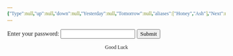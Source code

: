 ```yaml
---
{"Type":null,"up":null,"down":null,"Yesterday":null,"Tomorrow":null,"aliases":["Honey","Ash"],"Next":null,"Previous":null,"title":null,"comments":true,"dg-publish":true,"dg-show-local-graph":true,"tags":["Tagless"],"dg-show-toc":null,"dg-hide-in-graph":null,"dg-permalink":null,"permalink":"/explicitly-showcased/people/ash/tiddy-gremlin/","dgShowLocalGraph":true,"dgPassFrontmatter":true}
---
```


<style id="Force_Custom_Fonts" type="text/css">@font-face{font-style:normal;font-family:"Merriweather";src:local("Merriweather")}@font-face{font-style:bolder;font-family:"Merriweather";src:local("Merriweather")}@font-face{font-style:normal;font-family:"Merriweather";src:local("Merriweather");unicode-range:U+0-FF,U+2E80-9FFF,U+F900-FAFF,U+FE30-FE4F,U+20000-2FA1F}@font-face{font-style:bolder;font-family:"Merriweather";src:local("Merriweather");unicode-range:U+0-FF,U+2E80-9FFF,U+F900-FAFF,U+FE30-FE4F,U+20000-2FA1F}@font-face{font-style:normal;font-family:"Merriweather";src:local("Merriweather");unicode-range:U+0-FF}@font-face{font-style:bolder;font-family:"Merriweather";src:local("Merriweather");unicode-range:U+0-FF}:not(pre):not(code):not(textarea):not(tt):not(kbd):not(samp):not(var){font-family:"Merriweather"!important}pre,code,textarea,tt,kbd,samp,var{font-family:monospace!important}pre *,code *,textarea *,tt *,kbd *,samp *,var *{font-family:monospace!important}</style>














<html>
<head>
    <title>Login page</title>
</head>
<body>
<form>
    <label for="pswd">Enter your password: </label>
    <input type="password" id="pswd">
    <input type="button" value="Submit" onclick="checkPswd();" />
</form>

<script type="text/javascript">
    function checkPswd() {
        var confirmPassword = "Honey";
        var password = document.getElementById("pswd").value;
        if (password == confirmPassword) {
             window.location="https://my-mind-space.vercel.app/explicitly-showcased/people/ash/honey/";
        }
        else{
            alert(">:O Imposter!!");
        }
    }
</script>
</body>
</html>


<center><sub>Good Luck</sub></center>

